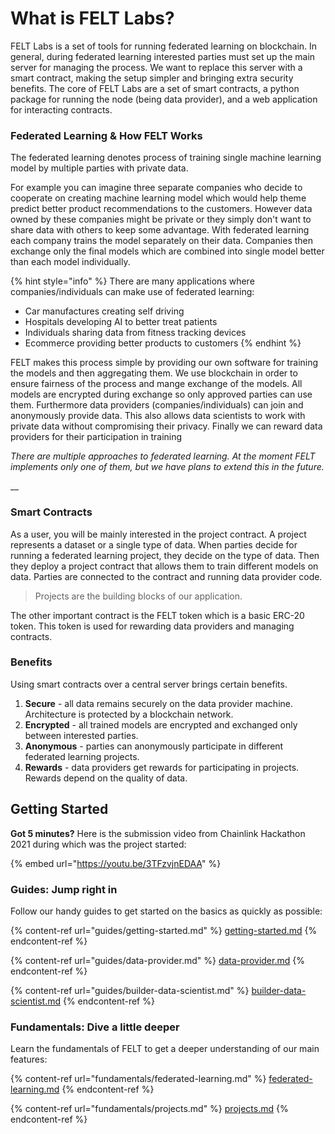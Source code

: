 # What is FELT Labs?

FELT Labs is a set of tools for running federated learning on blockchain. In general, during federated learning interested parties must set up the main server for managing the process. We want to replace this server with a smart contract, making the setup simpler and bringing extra security benefits. The core of FELT Labs are a set of smart contracts, a python package for running the node (being data provider), and a web application for interacting contracts.

### Federated Learning & How FELT Works

The federated learning denotes process of training single machine learning model by multiple parties with private data.

For example you can imagine three separate companies who decide to cooperate on creating machine learning model which would help theme predict better product recommendations to the customers. However data owned by these companies might be private or they simply don't want to share data with others to keep some advantage. With federated learning each company trains the model separately on their data. Companies then exchange only the final models which are combined into single model better than each model individually.

{% hint style="info" %}
There are many applications where companies/individuals can make use of federated learning:

* Car manufactures creating self driving
* Hospitals developing AI to better treat patients
* Individuals sharing data from fitness tracking devices
* Ecommerce providing better products to customers
{% endhint %}

FELT makes this process simple by providing our own software for training the models and then aggregating them. We use blockchain in order to ensure fairness of the process and mange exchange of the models. All models are encrypted during exchange so only approved parties can use them. Furthermore data providers (companies/individuals) can join and anonymously provide data. This also allows data scientists to work with private data without compromising their privacy. Finally we can reward data providers for their participation in training

_There are multiple approaches to federated learning. At the moment FELT implements only one of them, but we have plans to extend this in the future._

\_\_

### Smart Contracts

As a user, you will be mainly interested in the project contract. A project represents a dataset or a single type of data. When parties decide for running a federated learning project, they decide on the type of data. Then they deploy a project contract that allows them to train different models on data. Parties are connected to the contract and running data provider code.

> Projects are the building blocks of our application.

The other important contract is the FELT token which is a basic ERC-20 token. This token is used for rewarding data providers and managing contracts.

### Benefits

Using smart contracts over a central server brings certain benefits.

1. **Secure** - all data remains securely on the data provider machine. Architecture is protected by a blockchain network.
2. **Encrypted** - all trained models are encrypted and exchanged only between interested parties.
3. **Anonymous** - parties can anonymously participate in different federated learning projects.
4. **Rewards** - data providers get rewards for participating in projects. Rewards depend on the quality of data.

## Getting Started

**Got 5 minutes?** Here is the submission video from Chainlink Hackathon 2021 during which was the project started:

{% embed url="https://youtu.be/3TFzvjnEDAA" %}

### Guides: Jump right in

Follow our handy guides to get started on the basics as quickly as possible:

{% content-ref url="guides/getting-started.md" %}
[getting-started.md](guides/getting-started.md)
{% endcontent-ref %}

{% content-ref url="guides/data-provider.md" %}
[data-provider.md](guides/data-provider.md)
{% endcontent-ref %}

{% content-ref url="guides/builder-data-scientist.md" %}
[builder-data-scientist.md](guides/builder-data-scientist.md)
{% endcontent-ref %}

### Fundamentals: Dive a little deeper

Learn the fundamentals of FELT to get a deeper understanding of our main features:

{% content-ref url="fundamentals/federated-learning.md" %}
[federated-learning.md](fundamentals/federated-learning.md)
{% endcontent-ref %}

{% content-ref url="fundamentals/projects.md" %}
[projects.md](fundamentals/projects.md)
{% endcontent-ref %}

